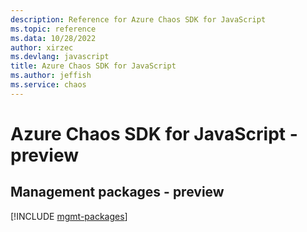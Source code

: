 ```yaml
---
description: Reference for Azure Chaos SDK for JavaScript
ms.topic: reference
ms.data: 10/28/2022
author: xirzec
ms.devlang: javascript
title: Azure Chaos SDK for JavaScript
ms.author: jeffish
ms.service: chaos
---
```

# Azure Chaos SDK for JavaScript - preview

## Management packages - preview
[!INCLUDE [mgmt-packages](chaos-mgmt-index.md)]